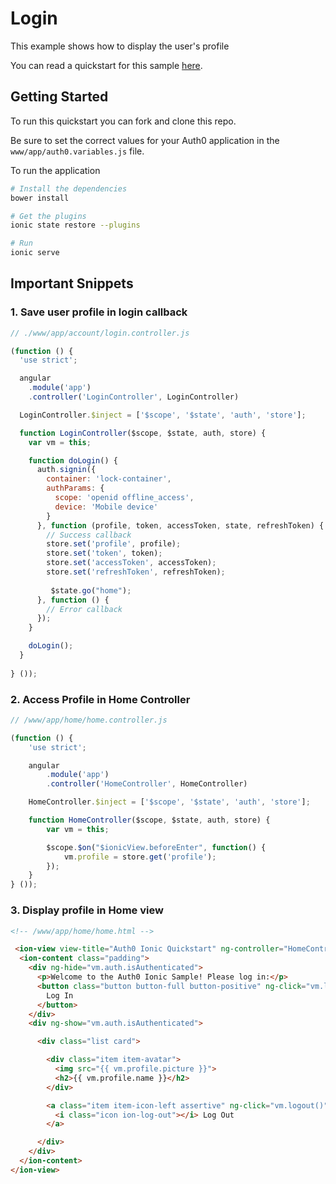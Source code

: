 # Login

This example shows how to display the user's profile

You can read a quickstart for this sample [here](https://auth0.com/docs/quickstart/native/ionic/03-user-profile). 

## Getting Started

To run this quickstart you can fork and clone this repo.

Be sure to set the correct values for your Auth0 application in the `www/app/auth0.variables.js` file.

To run the application

```bash
# Install the dependencies
bower install

# Get the plugins
ionic state restore --plugins

# Run
ionic serve
```

## Important Snippets

### 1. Save user profile in login callback

```js
// ./www/app/account/login.controller.js

(function () {
  'use strict';

  angular
    .module('app')
    .controller('LoginController', LoginController)

  LoginController.$inject = ['$scope', '$state', 'auth', 'store'];

  function LoginController($scope, $state, auth, store) {
    var vm = this;

    function doLogin() {
      auth.signin({
        container: 'lock-container',
        authParams: {
          scope: 'openid offline_access',
          device: 'Mobile device'
        }
      }, function (profile, token, accessToken, state, refreshToken) {
        // Success callback
        store.set('profile', profile);
        store.set('token', token);
        store.set('accessToken', accessToken);
        store.set('refreshToken', refreshToken);
        
         $state.go("home");
      }, function () {
        // Error callback
      });
    }

    doLogin();
  }
  
} ());
```

### 2. Access Profile in Home Controller

```js
// /www/app/home/home.controller.js

(function () {
    'use strict';

    angular
        .module('app')
        .controller('HomeController', HomeController)

    HomeController.$inject = ['$scope', '$state', 'auth', 'store'];

    function HomeController($scope, $state, auth, store) {
        var vm = this;

        $scope.$on("$ionicView.beforeEnter", function() {
            vm.profile = store.get('profile'); 
        });
    }
} ());
```

### 3. Display profile in Home view

```html
<!-- /www/app/home/home.html -->

 <ion-view view-title="Auth0 Ionic Quickstart" ng-controller="HomeController as vm">
  <ion-content class="padding">
    <div ng-hide="vm.auth.isAuthenticated">
      <p>Welcome to the Auth0 Ionic Sample! Please log in:</p>
      <button class="button button-full button-positive" ng-click="vm.login()">
        Log In
      </button>
    </div>
    <div ng-show="vm.auth.isAuthenticated">

      <div class="list card">

        <div class="item item-avatar">
          <img src="{{ vm.profile.picture }}">
          <h2>{{ vm.profile.name }}</h2>
        </div>

        <a class="item item-icon-left assertive" ng-click="vm.logout()">
          <i class="icon ion-log-out"></i> Log Out
        </a>

      </div>
    </div>
  </ion-content>
</ion-view>
```
